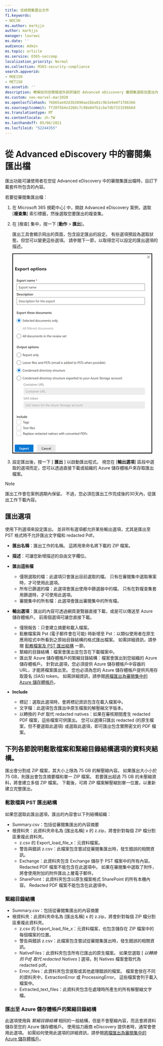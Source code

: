 ```yaml
---
title: 從檢閱集匯出文件
f1.keywords:
- NOCSH
ms.author: markjjo
author: markjjo
manager: laurawi
ms.date: ''
audience: Admin
ms.topic: article
ms.service: O365-seccomp
localization_priority: Normal
ms.collection: M365-security-compliance
search.appverid:
- MOE150
- MET150
ms.assetid: ''
description: 瞭解如何從簡報或外部評論的 Advanced eDiscovery 審閱集選取及匯出內容。
ms.custom: seo-marvel-mar2020
ms.openlocfilehash: 76865ae92d3b3090ae2bba01c9b3e9e0f1f86366
ms.sourcegitcommit: ff20f5b4e3268c7c98a84fb1cbe7db7151596b6d
ms.translationtype: MT
ms.contentlocale: zh-TW
ms.lasthandoff: 05/06/2021
ms.locfileid: "52244355"
---
```

# <a name="export-documents-from-a-review-set-in-advanced-ediscovery"></a>從 Advanced eDiscovery 中的審閱集匯出檔

匯出功能可讓使用者在您從 Advanced eDiscovery 中的審閱集匯出檔時，自訂下載套件所包含的內容。

若要從審閱集匯出檔：

1. 在 Microsoft 365 規範中心] 中，開啟 Advanced eDiscovery 案例，選取 [**複查集**] 索引標籤，然後選取您要匯出的複查集。

2. 在 [檢查] 集中，按一下 [**動作**  >  **匯出**]。

   匯出工具會顯示飛出的頁面，包含設定匯出的設定。 有些選項預設為選取狀態，但您可以變更這些選項。 請參閱下一節，以取得您可以設定的匯出選項的描述。

   ![從審閱集匯出專案的設定選項](../media/bcfc72c7-4a01-4697-9e16-2965b7f04fdb.png)

3. 設定匯出後，按一下 [ **匯出** ] 以啟動匯出程式。 視您在 [**輸出選項**] 區段中選取的選項而定，您可以透過直接下載或組織的 Azure 儲存體帳戶來存取匯出檔案。

> [!NOTE]
> 匯出工作會在案例週期內保留。 不過，您必須在匯出工作完成後的30天內，從匯出工作下載內容。

## <a name="export-options"></a>匯出選項

使用下列選項來設定匯出。 並非所有選項都允許某些輸出選項，尤其是匯出至 PST 格式時不允許匯出文字檔和 redacted Pdf。

- **匯出名稱**：匯出工作的名稱。 這將用來命名將下載的 ZIP 檔案。

- **描述**：可讓您新增描述的自由文字欄位。

- **匯出這些檔**

  - 僅限選取的檔：此選項只會匯出目前選取的檔。 只有在審閱集中選取專案時，才可使用此選項。
  - 所有已篩選的檔：此選項會匯出使用中篩選器中的檔。 只有在對複查集套用篩選時，才可使用此選項。
  - 審閱集中的所有檔：此選項會匯出審閱集中的所有檔。

- **輸出選項**：匯出的內容可透過網頁瀏覽器直接下載，或是可以傳送至 Azure 儲存體帳戶。 前兩個選項可讓您直接下載。
  
  - 僅限報告：只會建立摘要和載入檔案。
  - 鬆散檔案與 Pst (電子郵件會在可能) 時新增至 Pst：以類似使用者在原生應用程式中所看到之原始目錄結構的格式匯出檔案。  如需詳細資訊，請參閱 [鬆散檔案及 PST 匯出結構](#loose-files-and-pst-export-structure) 一節。
  - 緊縮的目錄結構：檔案會匯出並包含在下載檔案中。
  - 匯出至 Azure 儲存體帳戶的緊縮目錄結構：檔案會匯出到您組織的 Azure 儲存體帳戶。 針對此選項，您必須提供 Azure 儲存體帳戶中容器的 URL，才能將檔案匯出至。 您也必須為您的 Azure 儲存體帳戶提供共用存取簽名 (SAS) token。 如需詳細資訊，請參閱[將檔匯出為審閱集中的 Azure 儲存體帳戶](download-export-jobs.md)。

- **Include**
  - 標記：選取此選項時，會將標記資訊包含在載入檔案中。
  - 文字檔：此選項包含匯出中原生檔案的解壓縮文字版本。
  - 以轉換的 Pdf 取代 redacted natives：如果在審核期間產生 redacted PDF 檔案，這些檔案可供匯出。 您可以選擇只匯出 redacted (的原生檔案，但不要選取此選項) 或選取此選項，即可匯出包含實際密文的 PDF 檔案。

## <a name="the-following-sections-describe-the-folder-structure-for-loose-files-and-condensed-directory-structure-options"></a>下列各節說明鬆散檔案和緊縮目錄結構選項的資料夾結構。

匯出會分割成 ZIP 檔案，其大小上限為 75 GB 的解壓縮內容。 如果匯出大小小於 75 GB，則匯出會包含摘要檔和單一 ZIP 檔案。 若要匯出超過 75 GB 的未壓縮資料，將會建立多個 ZIP 檔案。 下載後，可將 ZIP 檔案解壓縮到單一位置，以重新建立完整匯出。

### <a name="loose-files-and-pst-export-structure"></a>鬆散檔與 PST 匯出結構

如果您選取此匯出選項，匯出的內容會以下列結構組織：

- Summary.csv：包括從審閱集匯出的內容摘要
- 根資料夾：此資料夾命名為 [匯出名稱] x 的 z.zip，將會針對每個 ZIP 檔分割區重複此資料夾。
  - z.csv 的 Export_load_file_x：元資料檔案。
  - 警告與錯誤 z.csv：此檔案包含嘗試從審閱集匯出時，發生錯誤的相關資訊。
  - Exchange：此資料夾包含 Exchange 儲存于 PST 檔案中的所有內容。 Redacted PDF 檔案不能包含在此選項中。 如果在審閱集中選取了附件，將會使用附加的附件匯出上層電子郵件。
  - SharePoint：此資料夾包含以原生檔案格式 SharePoint 的所有本機內容。 Redacted PDF 檔案不能包含在此選項中。

### <a name="condensed-directory-structure"></a>緊縮目錄結構

- Summary.csv：包括從審閱集匯出的內容摘要
- 根資料夾：此資料夾命名為 [匯出名稱] x 的 z.zip，將會針對每個 ZIP 檔分割區重複此資料夾。
  - z.csv 的 Export_load_file_x：元資料檔案，也包含儲存在 ZIP 檔案中的每個檔案的位置。
  - 警告與錯誤 z.csv：此檔案包含嘗試從審閱集匯出時，發生錯誤的相關資訊。
  - NativeFiles：此資料夾包含所有已匯出的原生檔案。 如果您選取 [ *以轉換的 Pdf 取代 redacted Natives* ] 選項，則 Natives 檔案會取代為 redacted pdf。
  - Error_files：此資料夾包含提取或其他處理錯誤的檔案。 檔案會放在不同的資料夾中，ExtractionError 或 ProcessingError。 這些檔案會列于載入檔案中。
  - Extracted_text_files：此資料夾包含在處理時所產生的所有解壓縮文字檔。

### <a name="condensed-directory-structure-exported-to-your-azure-storage-account"></a>匯出至 Azure 儲存體帳戶的緊縮目錄結構

此選項使用與 *緊縮目錄結構* 相同的一般結構，但是不會壓縮內容，而且會將資料儲存至您的 Azure 儲存體帳戶。 使用協力廠商 eDiscovery 提供者時，通常會使用此選項。 如需如何使用此選項的詳細資訊，請參閱[將檔匯出為審閱集中的 Azure 儲存體帳戶](download-export-jobs.md)。
